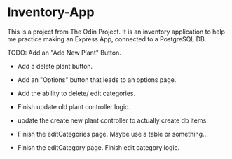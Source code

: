 # Inventory-App

This is a project from The Odin Project. It is an inventory application to help me practice making an Express App, connected to a PostgreSQL DB.

TODO: Add an "Add New Plant" Button.

- Add a delete plant button.
- Add an "Options" button that leads to an options page.
- Add the ability to delete/ edit categories.

- Finish update old plant controller logic.
- update the create new plant controller to actually create db items.

- Finish the editCategories page. Maybe use a table or something...
- Finish the editCategory page.
  Finish edit category logic.
